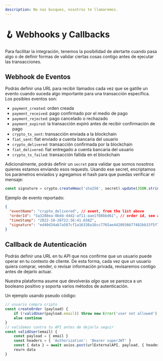 ```yaml
---
description: No nos busques, nosotros te llamaremos.
---
```


# 🪝 Webhooks y Callbacks

Para facilitar la integración, tenemos la posibilidad de alertarte cuando pasa algo o de definir formas de validar ciertas cosas contigo antes de ejecutar las transacciones.

## Webhook de Eventos

Podrás definir una URL para recibir llamados cada vez que se gatille un evento cuando suceda algo importante para una transacción específica. Los posibles eventos son:

* `payment_created`: orden creada
* `payment_received`: pago confirmado por el medio de pago
* `payment_rejected`: pago cancelado o rechazado
* `payment_expired`: la transacción expiró antes de recibir confirmación de pago
* `crypto_tx_sent`: transacción enviada a la blockchain
* `fiat_sent`: fiat enviado a cuenta bancaria del usuario
* `crypto_delivered`: transacción confirmada por la blockchain
* `fiat_delivered`: fiat entregado a cuenta bancaria del usuario
* `crypto_tx_failed`: transacción fallida en el blockchain

Adicionalmente, podrás definir un `secret` para validar que somos nosotros quienes estamos enviando esos requests. Usando ese secret, encriptamos los parámetros enviados y agregamos el hash para que puedas verificar el mensaje:

```javascript
const signature = crypto.createHmac('sha256', secret).update(JSON.stringify(payload)).digest('hex')
```

Ejemplo de evento reportado:

```json
{
  "eventName": "crypto_delivered", // event, from the list above
  "orderId": "5a3288ea-0bd4-44d2-af11-aae1f88bbd61", // order id, see above
  "timeStamp": "2022-10-26T22:36:41.658Z",
  "signature": "ed40d34ab7a587cf1a16338a16cc7765ae4420936677482bb33f5f738e4f7189" // hash
}
```

## Callback de Autenticación

Podrás definir una URL en tu API que nos confirme que un usuario puede operar en tu contexto de cliente. De esta forma, cada vez que un usuario quiera comprar, vender, o revisar información privada, revisaremos contigo antes de dejarlo actuar.

Nuestra plataforma asume que devolverás _algo_ que se parezca a un booleano positivo y soporta varios métodos de autenticación.

Un ejemplo usando pseudo código:

```javascript
// usuario compra cripto
const createOrder (payload) {
    if (!validUser(payload.email)) throw new Error('user not allowed');
    else continue
}
// validamos contra tu API antes de dejarlo seguir
const validUser(email) {
    const payload = { email }
    const headers = { 'Authorization': 'Bearer superJWT' }
    const { data } = await axios.post(urlExternalAPI, payload, { headers })
    reurn data
}
```

